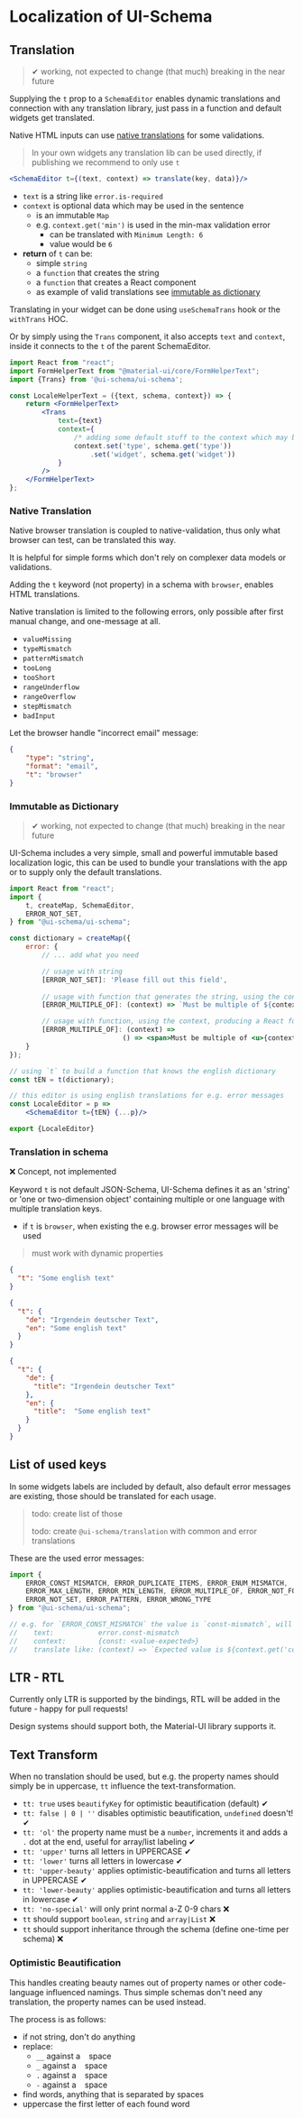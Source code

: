 # Localization of UI-Schema

## Translation

>
> ✔ working, not expected to change (that much) breaking in the near future
>

Supplying the `t` prop to a `SchemaEditor` enables dynamic translations and connection with any translation library, just pass in a function and default widgets get translated.

Native HTML inputs can use [native translations](#native-translation) for some validations.

> In your own widgets any translation lib can be used directly, if publishing we recommend to only use `t`

```jsx harmony
<SchemaEditor t={(text, context) => translate(key, data)}/>
``` 

- `text` is a string like `error.is-required`
- `context` is optional data which may be used in the sentence
    - is an immutable `Map`
    - e.g. `context.get('min')` is used in the min-max validation error 
        - can be translated with `Minimum Length: 6`
        - value would be `6`
- **return** of `t` can be:
    - simple `string`
    - a `function` that creates the string
    - a `function` that creates a React component
    - as example of valid translations see [immutable as dictionary](#immutable-as-dictionary)
    
Translating in your widget can be done using `useSchemaTrans` hook or the `withTrans` HOC.
 
Or by simply using the `Trans` component, it also accepts `text` and `context`, inside it connects to the `t` of the parent SchemaEditor.

```jsx harmony
import React from "react";
import FormHelperText from "@material-ui/core/FormHelperText";
import {Trans} from '@ui-schema/ui-schema';

const LocaleHelperText = ({text, schema, context}) => {
    return <FormHelperText>
        <Trans
            text={text}
            context={
                /* adding some default stuff to the context which may be needed */
                context.set('type', schema.get('type'))
                    .set('widget', schema.get('widget'))
            }
        />
    </FormHelperText>
};
```

### Native Translation

Native browser translation is coupled to native-validation, thus only what browser can test, can be translated this way.

It is helpful for simple forms which don't rely on complexer data models or validations.

Adding the `t` keyword (not property) in a schema with `browser`, enables HTML translations.

Native translation is limited to the following errors, only possible after first manual change, and one-message at all.

- `valueMissing`
- `typeMismatch`
- `patternMismatch`
- `tooLong`
- `tooShort`
- `rangeUnderflow`
- `rangeOverflow`
- `stepMismatch`
- `badInput`

Let the browser handle "incorrect email" message:

```json
{
    "type": "string",
    "format": "email",
    "t": "browser"
}
```

### Immutable as Dictionary

>
> ✔ working, not expected to change (that much) breaking in the near future
>

UI-Schema includes a very simple, small and powerful immutable based localization logic, this can be used to bundle your translations with the app or to supply only the default translations.

```jsx harmony
import React from "react";
import {
    t, createMap, SchemaEditor,
    ERROR_NOT_SET,
} from "@ui-schema/ui-schema";

const dictionary = createMap({
    error: {
        // ... add what you need

        // usage with string
        [ERROR_NOT_SET]: 'Please fill out this field',
        
        // usage with function that generates the string, using the context
        [ERROR_MULTIPLE_OF]: (context) => `Must be multiple of ${context.get('multipleOf')}`,

        // usage with function, using the context, producing a React functional component
        [ERROR_MULTIPLE_OF]: (context) =>
                            () => <span>Must be multiple of <u>{context.get('multipleOf')}</u></span>,
    }
});

// using `t` to build a function that knows the english dictionary
const tEN = t(dictionary);

// this editor is using english translations for e.g. error messages
const LocaleEditor = p =>
    <SchemaEditor t={tEN} {...p}/>

export {LocaleEditor}
```

### Translation in schema

❌ Concept, not implemented

Keyword `t` is not default JSON-Schema, UI-Schema defines it as an 'string' or 'one or two-dimension object' containing multiple or one language with multiple translation keys.

- if `t` is `browser`, when existing the e.g. browser error messages will be used 

> must work with dynamic properties

```json
{
  "t": "Some english text"
}
```

```json
{
  "t": {
    "de": "Irgendein deutscher Text",
    "en": "Some english text"
  }
}
```

```json
{
  "t": {
    "de": {
      "title": "Irgendein deutscher Text"
    },
    "en": {
      "title":  "Some english text"
    }
  }
}
```

## List of used keys

In some widgets labels are included by default, also default error messages are existing, those should be translated for each usage.

> todo: create list of those
>
> todo: create `@ui-schema/translation` with common and error translations

These are the used error messages:

```js
import {
    ERROR_CONST_MISMATCH, ERROR_DUPLICATE_ITEMS, ERROR_ENUM_MISMATCH,
    ERROR_MAX_LENGTH, ERROR_MIN_LENGTH, ERROR_MULTIPLE_OF, ERROR_NOT_FOUND_CONTAINS,
    ERROR_NOT_SET, ERROR_PATTERN, ERROR_WRONG_TYPE
} from "@ui-schema/ui-schema";

// e.g. for `ERROR_CONST_MISMATCH` the value is `const-mismatch`, will pushed to `t` like:
//    text:           error.const-mismatch
//    context:        {const: <value-expected>}
//    translate like: (context) => `Expected value is ${context.get('const')}`,
```

## LTR - RTL

Currently only LTR is supported by the bindings, RTL will be added in the future - happy for pull requests!

Design systems should support both, the Material-UI library supports it.

## Text Transform

When no translation should be used, but e.g. the property names should simply be in uppercase, `tt` influence the text-transformation.

- `tt: true` uses `beautifyKey` for optimistic beautification (default) ✔
- `tt: false | 0 | ''` disables optimistic beautification, `undefined` doesn't! ✔
- `tt: 'ol'` the property name must be a `number`, increments it and adds a `.` dot at the end, useful for array/list labeling ✔
- `tt: 'upper'` turns all letters in UPPERCASE ✔
- `tt: 'lower'` turns all letters in lowercase ✔
- `tt: 'upper-beauty'` applies optimistic-beautification and turns all letters in UPPERCASE ✔
- `tt: 'lower-beauty'` applies optimistic-beautification and turns all letters in lowercase ✔
- `tt: 'no-special'` will only print normal a-Z 0-9 chars ❌
- `tt` should support `boolean`, `string` and `array|List` ❌
- `tt` should support inheritance through the schema (define one-time per schema) ❌

### Optimistic Beautification

This handles creating beauty names out of property names or other code-language influenced namings. Thus simple schemas don't need any translation, the property names can be used instead.

The process is as follows:

- if not string, don't do anything
- replace:
    - `__` against a ` ` space
    - `_` against a ` ` space
    - `.` against a ` ` space
    - `-` against a ` ` space
- find words, anything that is separated by spaces
- uppercase the first letter of each found word
